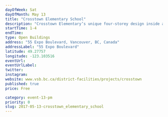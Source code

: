 ```yaml
---
dayOfWeek: Sat
dayOfMonth: May 13
title: "Crosstown Elementary School"
description: "Crosstown Elementary’s unique four-storey design inside a condo building makes it the first of its kind in B.C.<br> <br> The school has two decks for outdoor learning but students will use an existing public playground and field nearby."
startTime: 1-4
endTime: 
type: Open Buildings
address: "55 Expo Boulevard, Vancouver, BC, Canada"
addressLabel: "55 Expo Boulevard"
latitude: 49.27757
longitude: -123.103516
eventUrl: 
eventUrlLabel: 
twitter: 
instagram: 
website: www.vsb.bc.ca/district-facilities/projects/crosstown
published: true
price: Free

category: event-13-pm
priority: 0
slug: 2017-05-13-crosstown_elementary_school
---
```

